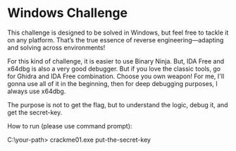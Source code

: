 # Windows Challenge

This challenge is designed to be solved in Windows, but feel free to tackle it on any platform. That’s the true essence of reverse engineering—adapting and solving across environments!

For this kind of challenge, it is easier to use Binary Ninja. But, IDA Free and x64dbg is also a very good debugger. But if you love the classic tools, go for Ghidra and IDA Free combination. 
Choose you own weapon! For me, I'll gonna use all of it in the beginning, then for deep debugging purposes, I always use x64dbg.

The purpose is not to get the flag, but to understand the logic, debug it, and get the secret-key.

How to run (please use command prompt):

C:\your-path> crackme01.exe put-the-secret-key

